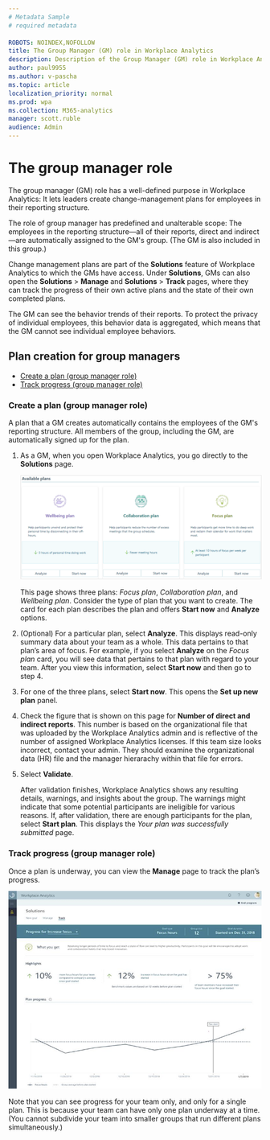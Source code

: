 ```yaml
---
# Metadata Sample
# required metadata

ROBOTS: NOINDEX,NOFOLLOW
title: The Group Manager (GM) role in Workplace Analytics 
description: Description of the Group Manager (GM) role in Workplace Analytics 
author: paul9955
ms.author: v-pascha
ms.topic: article
localization_priority: normal 
ms.prod: wpa
ms.collection: M365-analytics
manager: scott.ruble
audience: Admin
---
```


# The group manager role

The group manager (GM) role has a well-defined purpose in Workplace Analytics: It lets leaders create change-management plans for employees in their reporting structure. 

The role of group manager has predefined and unalterable scope: The employees in the reporting structure&mdash;all of their reports, direct and indirect&mdash;are automatically assigned to the GM's group. (The GM is also included in this group.)

Change management plans are part of the **Solutions** feature of Workplace Analytics to which the GMs have access. Under **Solutions**, GMs can also open the **Solutions** &gt; **Manage** and **Solutions** &gt; **Track** pages, where they can track the progress of their own active plans and the state of their own completed plans.  

<!-- NOT YET CONNECTED TO THE BROADER WPA EXPERIENCE SO NOT YET INTEGRATED WITH THE OTHER ROLES
If you have the GM role assigned as well as the analyst role, the analyst role overrides and you have access to the broader analyst experience, not merely the GM experience. For more information about roles in Workplace Analytics, see [User roles](../use/user-roles.md).
-->

The GM can see the behavior trends of their reports. To protect the privacy of individual employees, this behavior data is aggregated, which means that the GM cannot see individual employee behaviors.

## Plan creation for group managers

* [Create a plan (group manager role)](#create-a-plan-group-manager-role)
* [Track progress (group manager role)](#track-progress-group-manager-role)

### Create a plan (group manager role)

A plan that a GM creates automatically contains the employees of the GM's reporting structure. All members of the group, including the GM, are automatically signed up for the plan. 

1. As a GM, when you open Workplace Analytics, you go directly to the **Solutions** page.

   ![Pick a plan](../images/wpa/tutorials/pick-a-plan.png)
     
   This page shows three plans: _Focus plan_, _Collaboration plan_, and _Wellbeing plan_. Consider the type of plan that you want to create. The card for each plan describes the plan and offers **Start now** and **Analyze** options. 

2. (Optional) For a particular plan, select **Analyze**. This displays read-only summary data about your team as a whole. This data pertains to that plan’s area of focus. For example, if you select **Analyze** on the _Focus plan_ card, you will see data that pertains to that plan with regard to your team. After you view this information, select **Start now** and then go to step 4.

3. For one of the three plans, select **Start now**. This opens the **Set up new plan** panel.

<!-- LOCATE THIS IMAGE!
    ![Group manager -- set up new plan](../../images/wpa/tutorials/gm-set-up-new-plan.png) 
-->

4. Check the figure that is shown on this page for **Number of direct and indirect reports**. This number is based on the organizational file that was uploaded by the Workplace Analytics admin and is reflective of the number of assigned Workplace Analytics licenses. If this team size looks incorrect, contact your admin. They should examine the organizational data (HR) file and the manager hierarachy within that file for errors.

5. Select **Validate**. 
  
    After validation finishes, Workplace Analytics shows any resulting details, warnings, and insights about the group. The warnings might indicate that some potential participants are ineligible for various reasons. If, after validation, there are enough participants for the plan, select **Start plan**. This displays the _Your plan was successfully submitted_ page.
 
<!-- LOCATE THIS IMAGE! 
    ![Group manager -- set up new plan](../images/wpa/tutorials/gm-set-up-new-plan-2.png) 
--> 

### Track progress (group manager role)

Once a plan is underway, you can view the **Manage** page to track the plan’s progress. 

![Track progress](../images/wpa/tutorials/solutions-track.png) 

Note that you can see progress for your team only, and only for a single plan. This is because your team can have only one plan underway at a time. (You cannot subdivide your team into smaller groups that run different plans simultaneously.)

